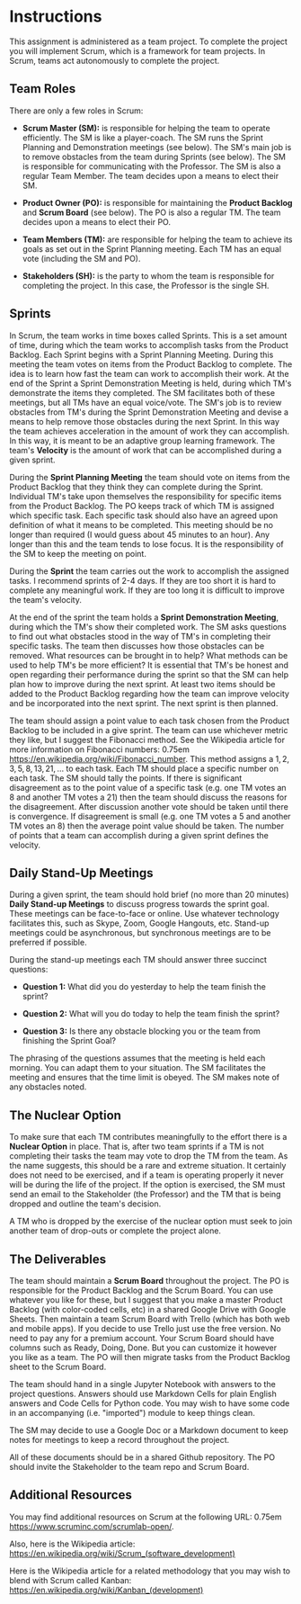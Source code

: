 Instructions 
============

This assignment is administered as a team project. To complete the project you
will implement Scrum, which is a framework for team projects. In Scrum,
teams act autonomously to complete the project.

Team Roles 
----------

There are only a few roles in Scrum:

-   **Scrum Master (SM):** is responsible for helping the team to
    operate efficiently. The SM is like a player-coach. The SM runs the
    Sprint Planning and Demonstration meetings (see below). The SM's
    main job is to remove obstacles from the team during Sprints (see
    below). The SM is responsible for communicating with the Professor.
    The SM is also a regular Team Member. The team decides upon a means
    to elect their SM.

-   **Product Owner (PO):** is responsible for maintaining the **Product
    Backlog** and **Scrum Board** (see below). The PO is also a regular
    TM. The team decides upon a means to elect their PO.

-   **Team Members (TM):** are responsible for helping the team to
    achieve its goals as set out in the Sprint Planning meeting. Each TM
    has an equal vote (including the SM and PO).

-   **Stakeholders (SH):** is the party to whom the team is responsible
    for completing the project. In this case, the Professor is the
    single SH.

Sprints 
-------

In Scrum, the team works in time boxes called Sprints. This is a set
amount of time, during which the team works to accomplish tasks from the
Product Backlog. Each Sprint begins with a Sprint Planning Meeting.
During this meeting the team votes on items from the Product Backlog to
complete. The idea is to learn how fast the team can work to accomplish
their work. At the end of the Sprint a Sprint Demonstration Meeting is
held, during which TM's demonstrate the items they completed. The SM
facilitates both of these meetings, but all TMs have an equal voice/vote.
The SM's job is to review obstacles from TM's during the Sprint
Demonstration Meeting and devise a means to help remove those obstacles
during the next Sprint. In this way the team achieves acceleration in
the amount of work they can accomplish. In this way, it is meant to be
an adaptive group learning framework. The team's **Velocity** is the
amount of work that can be accomplished during a given sprint.

During the **Sprint Planning Meeting** the team should vote on items
from the Product Backlog that they think they can complete during the
Sprint. Individual TM's take upon themselves the responsibility for
specific items from the Product Backlog. The PO keeps track of which TM
is assigned which specific task. Each specific task should also have an
agreed upon definition of what it means to be completed. This meeting
should be no longer than required (I would guess about 45 minutes to an
hour). Any longer than this and the team tends to lose focus. It is the
responsibility of the SM to keep the meeting on point.

During the **Sprint** the team carries out the work to accomplish the
assigned tasks. I recommend sprints of 2-4 days. If they are too short
it is hard to complete any meaningful work. If they are too long it is
difficult to improve the team's velocity.

At the end of the sprint the team holds a **Sprint Demonstration
Meeting**, during which the TM's show their completed work. The SM asks
questions to find out what obstacles stood in the way of TM's in
completing their specific tasks. The team then discusses how those
obstacles can be removed. What resources can be brought in to help? What
methods can be used to help TM's be more efficient? It is essential that
TM's be honest and open regarding their performance during the sprint so
that the SM can help plan how to improve during the next sprint. At
least two items should be added to the Product Backlog regarding how the
team can improve velocity and be incorporated into the next sprint. The
next sprint is then planned.

The team should assign a point value to each task chosen from the
Product Backlog to be included in a give sprint. The team can use
whichever metric they like, but I suggest the Fibonacci method. See the
Wikipedia article for more information on Fibonacci numbers: 0.75em
<https://en.wikipedia.org/wiki/Fibonacci_number>. This method assigns a
$1, 2, 3, 5, 8, 13, 21, \ldots$ to each task. Each TM should place a
specific number on each task. The SM should tally the points. If there
is significant disagreement as to the point value of a specific task
(e.g. one TM votes an 8 and another TM votes a 21) then the team should
discuss the reasons for the disagreement. After discussion another vote
should be taken until there is convergence. If disagreement is small
(e.g. one TM votes a 5 and another TM votes an 8) then the average point
value should be taken. The number of points that a team can accomplish
during a given sprint defines the velocity.

Daily Stand-Up Meetings 
-----------------------

During a given sprint, the team should hold brief (no more than 20
minutes) **Daily Stand-up Meetings** to discuss progress towards the
sprint goal. These meetings can be face-to-face or online. Use whatever
technology facilitates this, such as Skype, Zoom, Google Hangouts, etc.
Stand-up meetings could be asynchronous, but synchronous meetings are to
be preferred if possible.

During the stand-up meetings each TM should answer three succinct
questions:

-   **Question 1:** What did you do yesterday to help the team finish
    the sprint?

-   **Question 2:** What will you do today to help the team finish the
    sprint?

-   **Question 3:** Is there any obstacle blocking you or the team from
    finishing the Sprint Goal?

The phrasing of the questions assumes that the meeting is held each
morning. You can adapt them to your situation. The SM facilitates the
meeting and ensures that the time limit is obeyed. The SM makes note of
any obstacles noted.

The Nuclear Option 
------------------

To make sure that each TM contributes meaningfully to the effort there
is a **Nuclear Option** in place. That is, after two team sprints if a
TM is not completing their tasks the team may vote to drop the TM from
the team. As the name suggests, this should be a rare and extreme
situation. It certainly does not need to be exercised, and if a team is
operating properly it never will be during the life of the project. If the
option is exercised, the SM must send an email to the Stakeholder (the
Professor) and the TM that is being dropped and outline the team's
decision.

A TM who is dropped by the exercise of the nuclear option must seek to
join another team of drop-outs or complete the project alone.

The Deliverables 
----------------

The team should maintain a **Scrum Board** throughout the project. The PO 
is responsible for the Product Backlog and the Scrum Board. You can use 
whatever you like for these, but I suggest that you make a master 
Product Backlog (with color-coded cells, etc) in a shared Google Drive 
with Google Sheets. Then maintain a team Scrum Board with Trello (which
has both web and mobile apps). If you decide to use Trello just use the
free version. No need to pay any for a premium account. Your Scrum Board
should have columns such as Ready, Doing, Done. But you can customize it 
however you like as a team. The PO will then migrate tasks from the
Product Backlog sheet to the Scrum Board. 

The team should hand in a single Jupyter Notebook with answers to the
project questions. Answers should use Markdown Cells for plain English
answers and Code Cells for Python code. You may wish to have some code in 
an accompanying (i.e. "imported") module to keep things clean. 

The SM may decide to use a Google Doc or a Markdown document to keep notes
for meetings to keep a record throughout the project.

All of these documents should be in a shared Github repository. The PO
should invite the Stakeholder to the team repo and Scrum Board. 

Additional Resources 
--------------------

You may find additional resources on Scrum at the following URL: 0.75em
<https://www.scruminc.com/scrumlab-open/>.

Also, here is the Wikipedia article: <https://en.wikipedia.org/wiki/Scrum_(software_development)>

Here is the Wikipedia article for a related methodology that you may wish to blend with Scrum
called Kanban: <https://en.wikipedia.org/wiki/Kanban_(development)>
